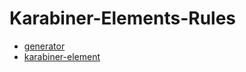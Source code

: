 # Karabiner-Elements-Rules

- [generator](https://genesy.github.io/karabiner-complex-rules-generator)
- [karabiner-element](https://karabiner-elements.pqrs.org/)
